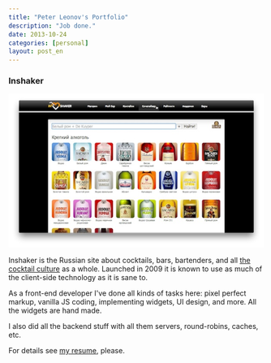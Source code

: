 ```yaml
---
title: "Peter Leonov's Portfolio"
description: "Job done."
date: 2013-10-24
categories: [personal]
layout: post_en
---
```



### Inshaker

![Alt text](inshaker.jpg)

Inshaker is the Russian site about cocktails, bars, bartenders, and all [the cocktail culture](https://www.facebook.com/inshaker) as a whole. Launched in 2009 it is known to use as much of the client-side technology as it is sane to.

As a front-end developer I've done all kinds of tasks here: pixel perfect markup, vanilla JS coding, implementing widgets, UI design, and more. All the widgets are hand made.

I also did all the backend stuff with all them servers, round-robins, caches, etc.

For details see [my resume](/pages/resume.html), please.